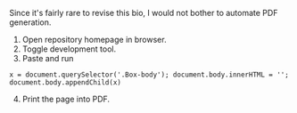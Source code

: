 Since it's fairly rare to revise this bio, I would not bother to automate PDF generation.

1. Open repository homepage in browser.
2. Toggle development tool.
3. Paste and run

  ```
  x = document.querySelector('.Box-body'); document.body.innerHTML = ''; document.body.appendChild(x)
  ```

4. Print the page into PDF.
